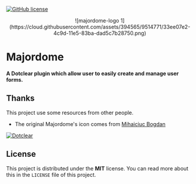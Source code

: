 [![GitHub license](https://img.shields.io/github/license/mashape/apistatus.svg)]()

<p style="text-align:center;">![majordome-logo 1](https://cloud.githubusercontent.com/assets/394565/9514771/33ee07e2-4c9d-11e5-83ba-dad5c7b28750.png)</p>

# Majordome
**A Dotclear plugin which allow user to easily create and manage user forms.**

## Thanks ##

This project use some resources from other people.

- The original Majordome's icon comes from [Mihaiciuc Bogdan](http://bogo-d.deviantart.com/)

[![Dotclear](http://fr.dotclear.org/affiliates/o-logo.png)]()

## License

This project is distributed under the **MIT** license. You can read more about
this in the `LICENSE` file of this project.
